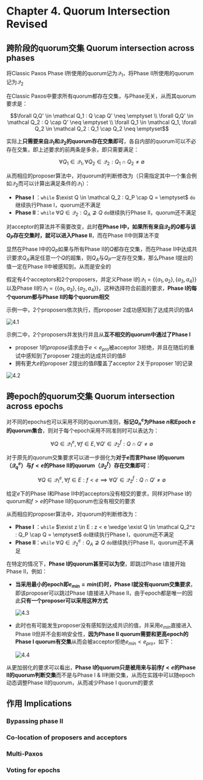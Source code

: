 # Chapter 4. Quorum Intersection Revised

## 跨阶段的quorum交集 Quorum intersection across phases

将Classic Paxos Phase I所使用的quorum记为$\mathcal Q_1$，将Phase II所使用的quorum记为$\mathcal Q_2$

在Classic Paxos中要求所有quorum都存在交集，与Phase无关，从而其quorum要求是：

```math
\forall Q,Q' \in \mathcal Q_1 : Q \cap Q' \neq \emptyset
\\
\forall Q,Q' \in \mathcal Q_2 : Q \cap Q' \neq \emptyset
\\
\forall Q_1 \in \mathcal Q_1, \forall Q_2 \in \mathcal Q_2 : Q_1 \cap Q_2 \neq \emptyset
```

实际上**只需要来自$\mathcal Q_1$和$\mathcal Q_2$的quorum存在交集即可**，各自内部的quorum可以不必存在交集，即上述要求的前两条是多余，即只需要满足：

```math
\forall Q_1 \in \mathcal Q_1, \forall Q_2 \in \mathcal Q_2 : Q_1 \cap Q_2 \neq \emptyset
```

从而相应的proposer算法中，对quorum的判断修改为（只需指定其中一个集合例如$\mathcal Q_2$而可以计算出满足条件的$\mathcal Q_1$）：

- **Phase I** ：`while` $\exist Q \in \mathcal Q_2 : Q_P \cap Q = \emptyset$ `do`继续执行Phase I，quorum还不满足
- **Phase II**：`while` $\forall Q \in \mathcal Q_2 : Q_A \nsupseteq Q$ `do`继续执行Phase II，quorum还不满足

对acceptor的算法并不需要改变，此时**在Phase I中，如果所有来自$\mathcal Q_2$的$Q$都与该$Q_P$存在交集时，就可以进入Phase II**，而在Phase II中则算法不变

显然在Phase I中的$Q_P$如果与所有Phase II的$Q$都存在交集，而在Phase II中达成共识要求$Q_A$满足任意一个$Q$的超集，则$Q_A$与$Q_P$一定存在交集，那么Phase I提出的值一定在Phase II中被感知到，从而是安全的

假定有4个acceptors和2个proposers，并定义Phase I的$\mathcal Q_1=\{\{a_1,a_2\},\{a_3,a_4\}\}$以及Phase II的$\mathcal Q_1=\{\{a_1,a_3\},\{a_2,a_4\}\}$，这种选择符合前面的要求，**Phase I的每个quorum都与Phase II的每个quorum相交**

示例一中，2个proposers依次执行，而proposer 2成功感知到了达成共识的值$A$

![4.1](images/4.1.png)

示例二中，2个proposers并发执行并且从**互不相交的quorum中通过了Phase I**

- proposer 1的$propose$请求由于$e < e_{pro}$被acceptor 3拒绝，并且在随后的重试中感知到了proposer 2提出的达成共识的值$B$
- 拥有更大$e$的proposer 2提出的值$B$覆盖了acceptor 2关于proposer 1的记录

![4.2](images/4.2.png)

## 跨epoch的quorum交集 Quorum intersection across epochs

对不同的epochs也可以采用不同的quorum准则，**标记$Q_n^e$为Phase $n$和Epoch $e$的quorum集合**，则对于每个epoch采用不同准则时可以表达为：

```math
\forall Q \in \mathcal Q_1^e , \forall f \in E , \forall Q' \in \mathcal Q_2^f : Q \cap Q' \neq \emptyset
```

对于原先的quorum交集要求可以进一步弱化为**对于$e$而言Phase I的quorum（$\mathcal Q_q^e$）与$f<e$的Phase II的quorum（$\mathcal Q_2^f$）存在交集即可**：

```math
\forall Q \in \mathcal Q_1^e , \forall f \in E : f < e \implies \forall Q' \in \mathcal Q_2^f : Q \cap Q' \neq \emptyset
```

给定$e$下的Phase I和Phase II中的acceptors没有相交的要求，同样对Phase I的quorum和$f > e$的Phase II的quorum也没有相交的要求

从而相应的proposer算法中，对quorum的判断修改为：

- **Phase I** ：`while` $\exist z \in E : z < e \wedge \exist Q \in \mathcal Q_2^z : Q_P \cap Q = \emptyset$ `do`继续执行Phase I，quorum还不满足
- **Phase II**：`while` $\forall Q \in \mathcal Q_2^e : Q_A \nsupseteq Q$ `do`继续执行Phase II，quorum还不满足

在特定的情况下，**Phase I的quorum甚至可以为空**，即跳过Phase I直接开始Phase II，例如：

- **当采用最小的epoch即$e_{min} = min(E)$时，Phase I就没有quorum交集要求**，即该proposer可以跳过Phase I直接进入Phase II，由于epoch都是唯一的因此**只有一个proposer可以采用这种方式**

  ![4.3](images/4.3.png)

- 此时也有可能发生proposer没有感知到达成共识的值，并采用$e_{min}$直接进入Phase II但并不会影响安全性，**因为Phase II quorum需要和更高epoch的Phase I quorum有交集**从而会被acceptor拒绝$e_{min} < e_{pro}$，如下：

  ![4.4](images/4.4.png)

从更加弱化的要求可以看出，**Phase I的quorum只是被用来与前序$f < e$的Phase II的quorum判断交集**而不是与Phase I & II判断交集，从而在实践中可以随epoch动态调整Phase II的quorum，从而减少Phase I quorum的要求

## 作用 Implications

### Bypassing phase II

### Co-location of proposers and acceptors

### Multi-Paxos

### Voting for epochs
